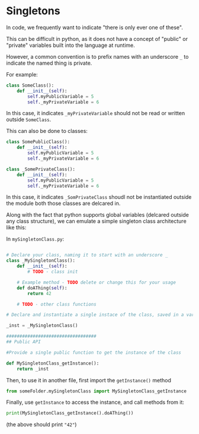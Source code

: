 # Singletons

In code, we frequently want to indicate "there is only ever one of these".

This can be difficult in python, as it does not have a concept of "public" or "private" variables built into the language at runtime.

However, a common convention is to prefix names with an underscore `_` to indicate the named thing is private.

For example:

```py
class SomeClass():
    def __init__(self):
        self.myPublicVariable = 5
        self._myPrivateVariable = 6
```

In this case, it indicates `_myPrivateVariable` should not be read or written outside `SomeClass`.

This can also be done to classes:

```py
class SomePublicClass():
    def __init__(self):
        self.myPublicVariable = 5
        self._myPrivateVariable = 6

class _SomePrivateClass():
    def __init__(self):
        self.myPublicVariable = 5
        self._myPrivateVariable = 6
```

In this case, it indicates `_SomPrivateClass` shoudl not be instantiated outside the module both those classes are delcared in.

Along with the fact that python supports global variables (delcared outside any class structure), we can emulate a simple singleton class architecture like this:

In `mySingletonClass.py`:
```py

# Declare your class, naming it to start with an underscore _
class _MySingletonClass():
    def __init__(self):
        # TODO - class init

    # Example method - TODO delete or change this for your usage
    def doAThing(self):
        return 42

    # TODO - other class functions

# Declare and instantiate a single instace of the class, saved in a variable named _inst

_inst = _MySingletonClass()

##################################
## Public API

#Provide a single public function to get the instance of the class

def MySingletonClass_getInstance():
    return _inst

```

Then, to use it in another file, first import the `getInstance()` method

```py
from someFolder.mySingletonClass import MySingletonClass_getInstance
```

Finally, use `getInstance` to access the instance, and call methods from it:

```py
print(MySingletonClass_getInstance().doAThing())
```

(the above should print `"42"`)